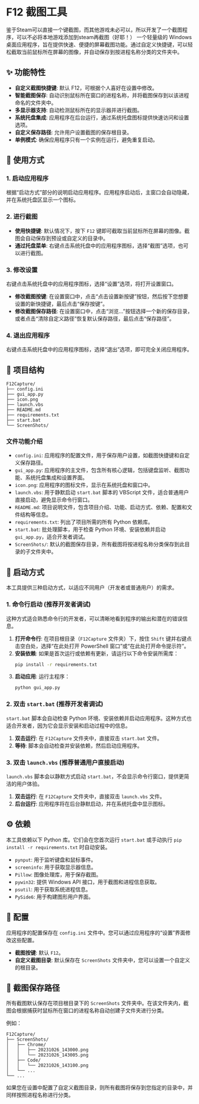 # F12 截图工具

鉴于Steam可以直接一个键截图，而其他游戏未必可以，所以开发了一个截图程序，可以不必将本地游戏添加到steam再截图（好耶！）
一个轻量级的 Windows 桌面应用程序，旨在提供快速、便捷的屏幕截图功能。通过自定义快捷键，可以轻松截取当前鼠标所在屏幕的图像，并自动保存到按进程名称分类的文件夹中。

## ✨ 功能特性

- **自定义截图快捷键**: 默认 F12，可根据个人喜好在设置中修改。
- **智能截图保存**: 自动识别鼠标所在窗口的进程名称，并将截图保存到以该进程命名的文件夹中。
- **多显示器支持**: 自动检测鼠标所在的显示器并进行截图。
- **系统托盘集成**: 应用程序在后台运行，通过系统托盘图标提供快速访问和设置选项。
- **自定义保存路径**: 允许用户设置截图的保存根目录。
- **单例模式**: 确保应用程序只有一个实例在运行，避免重复启动。

## 🚀 使用方式

### 1. 启动应用程序

根据“启动方式”部分的说明启动应用程序。应用程序启动后，主窗口会自动隐藏，并在系统托盘区显示一个图标。

### 2. 进行截图

-   **使用快捷键**: 默认情况下，按下 `F12` 键即可截取当前鼠标所在屏幕的图像。截图会自动保存到预设或自定义的目录中。
-   **通过托盘菜单**: 右键点击系统托盘中的应用程序图标，选择“截图”选项，也可以进行截图。

### 3. 修改设置

右键点击系统托盘中的应用程序图标，选择“设置”选项，将打开设置窗口。

-   **修改截图按键**: 在设置窗口中，点击“点击设置新按键”按钮，然后按下您想要设置的新快捷键，最后点击“保存按键”。
-   **修改截图保存路径**: 在设置窗口中，点击“浏览...”按钮选择一个新的保存目录，或者点击“清除自定义路径”恢复默认保存路径，最后点击“保存路径”。

### 4. 退出应用程序

右键点击系统托盘中的应用程序图标，选择“退出”选项，即可完全关闭应用程序。

## 📂 项目结构

```
F12Capture/
├── config.ini
├── gui_app.py
├── icon.png
├── launch.vbs
├── README.md
├── requirements.txt
├── start.bat
└── ScreenShots/
```

### 文件功能介绍

-   `config.ini`: 应用程序的配置文件，用于保存用户设置，如截图快捷键和自定义保存路径。
-   `gui_app.py`: 应用程序的主文件，包含所有核心逻辑，包括键盘监听、截图功能、系统托盘集成和设置界面。
-   `icon.png`: 应用程序的图标文件，显示在系统托盘和窗口中。
-   `launch.vbs`: 用于静默启动 `start.bat` 脚本的 VBScript 文件，适合普通用户直接启动，避免显示命令行窗口。
-   `README.md`: 项目说明文件，包含项目介绍、功能、启动方式、依赖、配置和文件结构等信息。
-   `requirements.txt`: 列出了项目所需的所有 Python 依赖库。
-   `start.bat`: 批处理脚本，用于检查 Python 环境、安装依赖并启动 `gui_app.py`，适合开发者调试。
-   `ScreenShots/`: 默认的截图保存目录，所有截图将按进程名称分类保存到此目录的子文件夹中。

## 🚀 启动方式

本工具提供三种启动方式，以适应不同用户（开发者或普通用户）的需求。

### 1. 命令行启动 (推荐开发者调试)

这种方式适合熟悉命令行的开发者，可以清晰地看到程序的输出和潜在的错误信息。

1.  **打开命令行**: 在项目根目录（`F12Capture` 文件夹）下，按住 `Shift` 键并右键点击空白处，选择“在此处打开 PowerShell 窗口”或“在此处打开命令提示符”。
2.  **安装依赖**: 如果是首次运行或依赖有更新，请运行以下命令安装所需库：
    ```bash
    pip install -r requirements.txt
    ```
3.  **启动应用**: 运行主程序：
    ```bash
    python gui_app.py
    ```

### 2. 双击 `start.bat` (推荐开发者调试)

`start.bat` 脚本会自动检查 Python 环境、安装依赖并启动应用程序。这种方式也适合开发者，因为它会显示安装和启动过程中的信息。

1.  **双击运行**: 在 `F12Capture` 文件夹中，直接双击 `start.bat` 文件。
2.  **等待**: 脚本会自动检查并安装依赖，然后启动应用程序。

### 3. 双击 `launch.vbs` (推荐普通用户直接启动)

`launch.vbs` 脚本会以静默方式启动 `start.bat`，不会显示命令行窗口，提供更简洁的用户体验。

1.  **双击运行**: 在 `F12Capture` 文件夹中，直接双击 `launch.vbs` 文件。
2.  **后台运行**: 应用程序将在后台静默启动，并在系统托盘中显示图标。

## ⚙️ 依赖

本工具依赖以下 Python 库。它们会在您首次运行 `start.bat` 或手动执行 `pip install -r requirements.txt` 时自动安装。

-   `pynput`: 用于监听键盘和鼠标事件。
-   `screeninfo`: 用于获取显示器信息。
-   `Pillow`: 图像处理库，用于保存截图。
-   `pywin32`: 提供 Windows API 接口，用于截图和进程信息获取。
-   `psutil`: 用于获取系统进程信息。
-   `PySide6`: 用于构建图形用户界面。

## 📝 配置

应用程序的配置保存在 `config.ini` 文件中。您可以通过应用程序的“设置”界面修改这些配置。

-   **截图按键**: 默认 `F12`。
-   **自定义截图目录**: 默认保存在 `ScreenShots` 文件夹中，您可以设置一个自定义的根目录。

## 📂 截图保存路径

所有截图默认保存在项目根目录下的 `ScreenShots` 文件夹中。在该文件夹内，截图会根据捕获时鼠标所在窗口的进程名称自动创建子文件夹进行分类。

例如：
```
F12Capture/
├── ScreenShots/
│   ├── Chrome/
│   │   ├── 20231026_143000.png
│   │   └── 20231026_143005.png
│   ├── Code/
│   │   └── 20231026_143100.png
│   └── ...
└── ...
```

如果您在设置中配置了自定义截图目录，则所有截图将保存到您指定的目录中，并同样按照进程名称进行分类。
